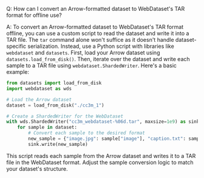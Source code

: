 Q: How can I convert an Arrow-formatted dataset to WebDataset's TAR format for offline use?

A: To convert an Arrow-formatted dataset to WebDataset's TAR format offline, you can use a custom script to read the dataset and write it into a TAR file. The `tar` command alone won't suffice as it doesn't handle dataset-specific serialization. Instead, use a Python script with libraries like `webdataset` and `datasets`. First, load your Arrow dataset using `datasets.load_from_disk()`. Then, iterate over the dataset and write each sample to a TAR file using `webdataset.ShardedWriter`. Here's a basic example:

```python
from datasets import load_from_disk
import webdataset as wds

# Load the Arrow dataset
dataset = load_from_disk("./cc3m_1")

# Create a ShardedWriter for the WebDataset
with wds.ShardedWriter("cc3m_webdataset-%06d.tar", maxsize=1e9) as sink:
    for sample in dataset:
        # Convert each sample to the desired format
        new_sample = {"image.jpg": sample["image"], "caption.txt": sample["caption"]}
        sink.write(new_sample)
```

This script reads each sample from the Arrow dataset and writes it to a TAR file in the WebDataset format. Adjust the sample conversion logic to match your dataset's structure.
